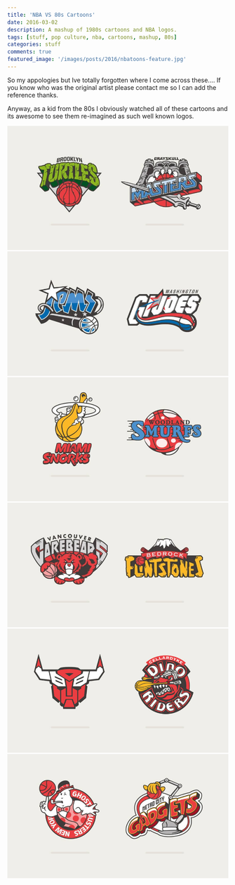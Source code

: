 ```yaml
---
title: 'NBA VS 80s Cartoons'
date: 2016-03-02
description: A mashup of 1980s cartoons and NBA logos.
tags: [stuff, pop culture, nba, cartoons, mashup, 80s]
categories: stuff
comments: true
featured_image: '/images/posts/2016/nbatoons-feature.jpg'
---
```


So my appologies but Ive totally forgotten where I come across these.... If you know who was the original artist please contact me so I can add the reference thanks. 

Anyway, as a kid from the 80s I obviously watched all of these cartoons and its awesome to see them re-imagined as such well known logos.

<div class="gallery" data-columns="3">
	<img src="/images/posts/2016/nbatoons-1.jpg">
	<img src="/images/posts/2016/nbatoons-2.jpg">
	<img src="/images/posts/2016/nbatoons-3.jpg">
	<img src="/images/posts/2016/nbatoons-4.jpg">
	<img src="/images/posts/2016/nbatoons-5.jpg">
	<img src="/images/posts/2016/nbatoons-6.jpg">
</div>